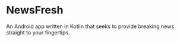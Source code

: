 # NewsFresh
An Android app written in Kotlin that seeks to provide breaking news straight to your fingertips.
